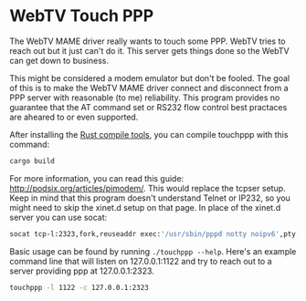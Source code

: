 # WebTV Touch PPP

The WebTV MAME driver really wants to touch some PPP. WebTV tries to reach out but it just can't do it. This server gets things done so the WebTV can get down to business.

This might be considered a modem emulator but don't be fooled. The goal of this is to make the WebTV MAME driver connect and disconnect from a PPP server with reasonable (to me) reliability. This program provides no guarantee that the AT command set or RS232 flow control best practaces are aheared to or even supported.

After installing the [Rust compile tools](https://www.rust-lang.org/), you can compile touchppp with this command:

```sh
cargo build
```

For more information, you can read this guide: http://podsix.org/articles/pimodem/. This would replace the tcpser setup. Keep in mind that this program doesn't understand Telnet or IP232, so you might need to skip the xinet.d setup on that page. In place of the xinet.d server you can use socat:

```sh
socat tcp-l:2323,fork,reuseaddr exec:'/usr/sbin/pppd notty noipv6',pty,rawer,nonblock=1,iexten=0,b115200
```

Basic usage can be found by running `./touchppp --help`. Here's an example command line that will listen on 127.0.0.1:1122 and try to reach out to a server providing ppp at 127.0.0.1:2323.

```sh
touchppp -l 1122 -c 127.0.0.1:2323
```